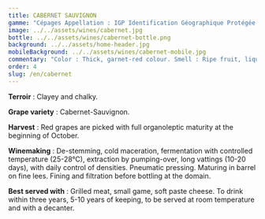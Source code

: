 ```yaml
---
title: CABERNET SAUVIGNON
gamme: "Cépages Appellation : IGP Identification Géographique Protégée Pays d’Oc "
image: ../../assets/wines/cabernet.jpg
bottle: ../../assets/wines/cabernet-bottle.png
background: ../../assets/home-header.jpg
mobileBackground: ../../assets/wines/cabernet-mobile.jpg
commentary: "Color : Thick, garnet-red colour. Smell : Ripe fruit, liquorice. Mouth : Power of the tanic grape-variety."
order: 4
slug: /en/cabernet
---
```


**Terroir** : Clayey and chalky.

**Grape variety** : Cabernet-Sauvignon.

**Harvest** : Red grapes are picked with full organoleptic maturity at the beginning of October.

**Winemaking** : De-stemming, cold maceration, fermentation with controlled temperature (25-28°C), extraction by pumping-over, long vattings (10-20 days), with daily control of densities. Pneumatic pressing. Maturing in barrel on fine lees. Fining and filtration before bottling at the domain.

**Best served with** : Grilled meat, small game, soft paste cheese. To drink within three years, 5-10 years of keeping, to be served at room temperature and with a decanter.
